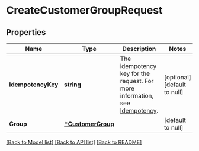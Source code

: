# CreateCustomerGroupRequest

## Properties
Name | Type | Description | Notes
------------ | ------------- | ------------- | -------------
**IdempotencyKey** | **string** | The idempotency key for the request. For more information, see [Idempotency](https://developer.squareup.com/docs/basics/api101/idempotency). | [optional] [default to null]
**Group** | [***CustomerGroup**](CustomerGroup.md) |  | [default to null]

[[Back to Model list]](../README.md#documentation-for-models) [[Back to API list]](../README.md#documentation-for-api-endpoints) [[Back to README]](../README.md)

